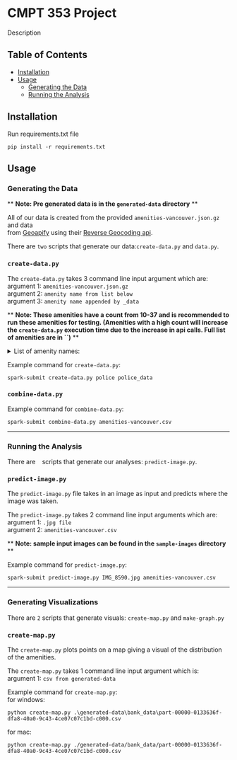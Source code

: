 # CMPT 353 Project

Description

## Table of Contents

* [Installation](#installation)
* [Usage](#usage)
  * [Generating the Data](#generating-the-data)
  * [Running the Analysis](#running-the-analysis)


## Installation

Run requirements.txt file

```
pip install -r requirements.txt
```

## Usage

### Generating the Data

** **Note: Pre generated data is in the `generated-data` directory** **  

All of our data is created from the provided `amenities-vancouver.json.gz` and data  
from [Geoapify](https://www.geoapify.com/) using their [Reverse Geocoding api](https://www.geoapify.com/reverse-geocoding-api).

There are `two` scripts that generate our data:`create-data.py` and `data.py`.

### `create-data.py`

The `create-data.py` takes 3 command line input argument which are:  
argument 1: `amenities-vancouver.json.gz`  
argument 2: `amenity name from list below`  
argument 3: `amenity name appended by _data`

** **Note: These amenities have a count from 10-37 and is recommended to run these amenities for testing. (Amenities with a high count will increase the `create-data.py` execution time due to the increase in api calls. Full list of amenities are in ``)** **

<details>
    <summary>List of amenity names:</summary>
    <p>
        ferry_terminal  
        trolley_bay  
        prep_school  
        college  
        bureau_de_change  
        police  
        bicycle_repair_station  
        vacuum_cleaner  
        clock  
        music_school  
        social_centre  
        compressed_air  
        bus_station  
        fire_station  
        marketplace  
        motorcycle_parking  
        taxi  
        food_court  
        parking_space  
        nightclub  
        shower  
        arts_centre  
        bbq  
        events_venue  
        boat_rental  
        cinema  
        research_institute  
        university  
        loading_dock  
        weighbridge  
    </p>
</details>


Example command for `create-data.py`:  
```
spark-submit create-data.py police police_data
```

### `combine-data.py`

Example command for `combine-data.py`:  
```
spark-submit combine-data.py amenities-vancouver.csv
```

---

### Running the Analysis

There are ` ` scripts that generate our analyses: `predict-image.py`.  

### `predict-image.py`

The `predict-image.py` file takes in an image as input and predicts where the image was taken.

The `predict-image.py` takes 2 command line input arguments which are:  
argument 1: `.jpg file`  
argument 2: `amenities-vancouver.csv`  

** **Note: sample input images can be found in the `sample-images` directory** **

Example command for `predict-image.py`:
```
spark-submit predict-image.py IMG_8590.jpg amenities-vancouver.csv
```

---

### Generating Visualizations

There are `2` scripts that generate visuals: `create-map.py` and `make-graph.py`

### `create-map.py`

The `create-map.py` plots points on a map giving a visual of the distribution of the amenities.

The `create-map.py` takes 1 command line input argument which is:  
argument 1: `csv from generated-data`

Example command for `create-map.py`:  
for windows:  
```
python create-map.py .\generated-data\bank_data\part-00000-0133636f-dfa8-40a0-9c43-4ce07c07c1bd-c000.csv
```

for mac:  
```
python create-map.py ./generated-data/bank_data/part-00000-0133636f-dfa8-40a0-9c43-4ce07c07c1bd-c000.csv
```
